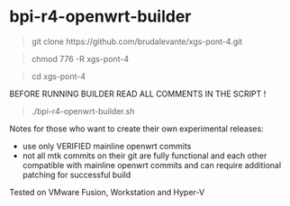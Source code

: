 # bpi-r4-openwrt-builder
 
 >git clone ht<span>tps://github.com/brudalevante/xgs-pont-4.git
 
 >chmod 776 -R xgs-pont-4
 
 >cd xgs-pont-4
 
 BEFORE RUNNING BUILDER READ ALL COMMENTS IN THE SCRIPT !
 
 >./bpi-r4-openwrt-builder.sh
 
 
 Notes for those who want to create their own experimental releases:
- use only VERIFIED mainline openwrt commits
- not all mtk  commits on their git are fully functional and each other compatible
  with mainline openwrt commits and can require additional patching for successful 
  build
 
  
 Tested on VMware Fusion, Workstation and Hyper-V
